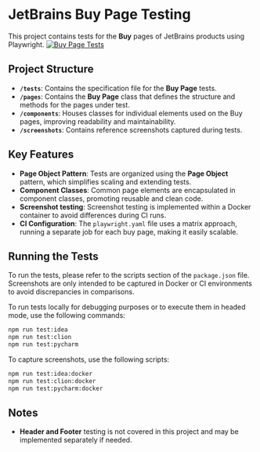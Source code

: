 # JetBrains Buy Page Testing

This project contains tests for the **Buy** pages of JetBrains products using Playwright.
[![Buy Page Tests](https://github.com/ausievich/testing-task-1/actions/workflows/playwright.yml/badge.svg)](https://github.com/ausievich/testing-task-1/actions/workflows/playwright.yml)

## Project Structure

- **`/tests`**: Contains the specification file for the **Buy Page** tests.
- **`/pages`**: Contains the **Buy Page** class that defines the structure and methods for the pages under test.
- **`/components`**: Houses classes for individual elements used on the Buy pages, improving readability and maintainability.
- **`/screenshots`**: Contains reference screenshots captured during tests.

## Key Features

- **Page Object Pattern**: Tests are organized using the **Page Object** pattern, which simplifies scaling and extending tests.
- **Component Classes**: Common page elements are encapsulated in component classes, promoting reusable and clean code.
- **Screenshot testing**: Screenshot testing is implemented within a Docker container to avoid differences during CI runs.
- **CI Configuration**: The `playwright.yaml` file uses a matrix approach, running a separate job for each buy page, making it easily scalable.


## Running the Tests

To run the tests, please refer to the scripts section of the `package.json` file. 
Screenshots are only intended to be captured in Docker or CI environments to avoid discrepancies in comparisons.

To run tests locally for debugging purposes or to execute them in headed mode, use the following commands:
```bash
npm run test:idea
npm run test:clion
npm run test:pycharm
```

To capture screenshots, use the following scripts:
```bash
npm run test:idea:docker
npm run test:clion:docker
npm run test:pycharm:docker
```

## Notes
- **Header and Footer** testing is not covered in this project and may be implemented separately if needed.
